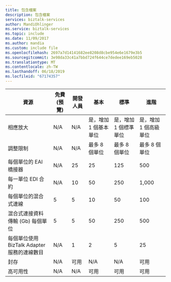 ```yaml
---
title: 包含檔案
description: 包含檔案
services: biztalk-services
author: MandiOhlinger
ms.service: biztalk-services
ms.topic: include
ms.date: 11/09/2017
ms.author: mandia
ms.custom: include file
ms.openlocfilehash: 2697a7d14141682ee8208d8cbe954e6e1679e3b5
ms.sourcegitcommit: 3e98da33c41a7bbd724f644ce7dedee169eb5028
ms.translationtype: MT
ms.contentlocale: zh-TW
ms.lasthandoff: 06/18/2019
ms.locfileid: "67174357"
---
```

| 資源 | 免費 (預覽) | 開發人員 | 基本 | 標準 | 進階 |
| --- | --- | --- | --- | --- | --- |
| 相應放大 |N/A |N/A |是，增加 1 個基本單位 |是，增加 1 個標準單位 |是，增加 1 個高級單位 |
| 調整限制 |N/A |N/A |最多 8 個單位 |最多 8 個單位 |最多 8 個單位 |
| 每個單位的 EAI 橋接器 |N/A |25 |25 |125 |500 |
| 每一單位 EDI 合約 |N/A |10 |50 |250 |1,000 |
| 每個單位的混合式連線 |5 |5 |10 |50 |100 |
| 混合式連接資料傳輸 (Gb) 每個單位 |5 |5 |50 |250 |500 |
| 每個單位使用 BizTalk Adapter 服務的連線數目 |N/A |1 |2 |5 |25 |
| 封存 |N/A |可用 |N/A |N/A |可用 |
| 高可用性 |N/A |N/A |可用 |可用 |可用 |

